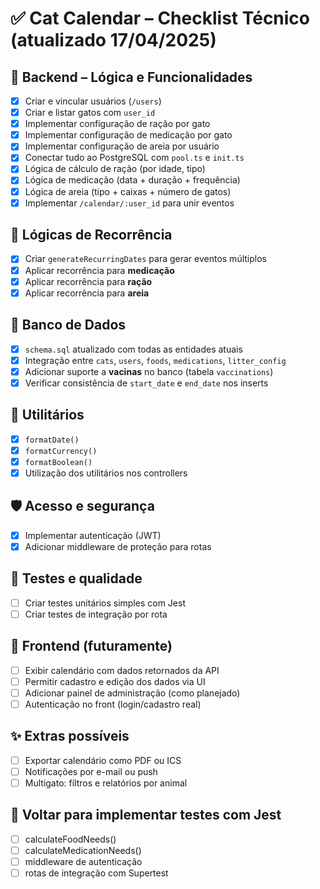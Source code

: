 # ✅ Cat Calendar – Checklist Técnico (atualizado 17/04/2025)

## 🔧 Backend – Lógica e Funcionalidades

- [x] Criar e vincular usuários (`/users`)
- [x] Criar e listar gatos com `user_id`
- [x] Implementar configuração de ração por gato
- [x] Implementar configuração de medicação por gato
- [x] Implementar configuração de areia por usuário
- [x] Conectar tudo ao PostgreSQL com `pool.ts` e `init.ts`
- [x] Lógica de cálculo de ração (por idade, tipo)
- [x] Lógica de medicação (data + duração + frequência)
- [x] Lógica de areia (tipo + caixas + número de gatos)
- [x] Implementar `/calendar/:user_id` para unir eventos

## 🔁 Lógicas de Recorrência

- [x] Criar `generateRecurringDates` para gerar eventos múltiplos
- [x] Aplicar recorrência para **medicação**
- [x] Aplicar recorrência para **ração**
- [x] Aplicar recorrência para **areia**

## 💾 Banco de Dados

- [x] `schema.sql` atualizado com todas as entidades atuais
- [x] Integração entre `cats`, `users`, `foods`, `medications`, `litter_config`
- [x] Adicionar suporte a **vacinas** no banco (tabela `vaccinations`)
- [x] Verificar consistência de `start_date` e `end_date` nos inserts

## 🧰 Utilitários

- [x] `formatDate()`
- [x] `formatCurrency()`
- [x] `formatBoolean()`
- [x] Utilização dos utilitários nos controllers

## 🛡️ Acesso e segurança

- [x] Implementar autenticação (JWT)
- [x] Adicionar middleware de proteção para rotas

## 🧪 Testes e qualidade

- [ ] Criar testes unitários simples com Jest
- [ ] Criar testes de integração por rota

## 🎨 Frontend (futuramente)

- [ ] Exibir calendário com dados retornados da API
- [ ] Permitir cadastro e edição dos dados via UI
- [ ] Adicionar painel de administração (como planejado)
- [ ] Autenticação no front (login/cadastro real)

## ✨ Extras possíveis

- [ ] Exportar calendário como PDF ou ICS
- [ ] Notificações por e-mail ou push
- [ ] Multigato: filtros e relatórios por animal

## 🔁 Voltar para implementar testes com Jest

- [ ] calculateFoodNeeds()
- [ ] calculateMedicationNeeds()
- [ ] middleware de autenticação
- [ ] rotas de integração com Supertest
